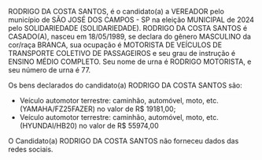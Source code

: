 RODRIGO DA COSTA SANTOS, é o candidato(a) a VEREADOR pelo município de SÃO JOSÉ DOS CAMPOS - SP na eleição MUNICIPAL de 2024 pelo SOLIDARIEDADE (SOLIDARIEDADE). RODRIGO DA COSTA SANTOS é CASADO(A), nasceu em 18/05/1989, se declara do gênero MASCULINO da cor/raça BRANCA, sua ocupação é MOTORISTA DE VEÍCULOS DE TRANSPORTE COLETIVO DE PASSAGEIROS e seu grau de instrução é ENSINO MÉDIO COMPLETO. Seu nome de urna é RODRIGO MOTORISTA, e seu número de urna é 77.

Os bens declarados do candidato(a) RODRIGO DA COSTA SANTOS são: 
- Veículo automotor terrestre: caminhão, automóvel, moto, etc. (YAMAHA/FZ25FAZER) no valor de R$ 19181,00;
- Veículo automotor terrestre: caminhão, automóvel, moto, etc. (HYUNDAI/HB20) no valor de R$ 55974,00

O Candidato(a) RODRIGO DA COSTA SANTOS não forneceu dados das redes sociais.